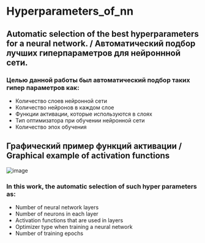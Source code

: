 # Hyperparameters_of_nn
## Automatic selection of the best hyperparameters for a neural network. / Автоматический подбор лучших гиперпараметров для нейроннной сети.
### Целью данной работы был автоматический подбор таких гипер параметров как:
* Количество слоев нейронной сети
* Количество нейронов в каждом слое
* Функции активации, которые используются в слоях
* Тип оптимизатора при обучении нейронной сети
* Количество эпох обучения

## Графический пример функций активации / Graphical example of activation functions
![image](https://github.com/ArtemAvgutin/Hyperparameters_of_nn/assets/131138862/879a7509-4dce-4404-b285-efbbfb2c567d)

### In this work, the automatic selection of such hyper parameters as:
* Number of neural network layers
* Number of neurons in each layer
* Activation functions that are used in layers
* Optimizer type when training a neural network
* Number of training epochs
